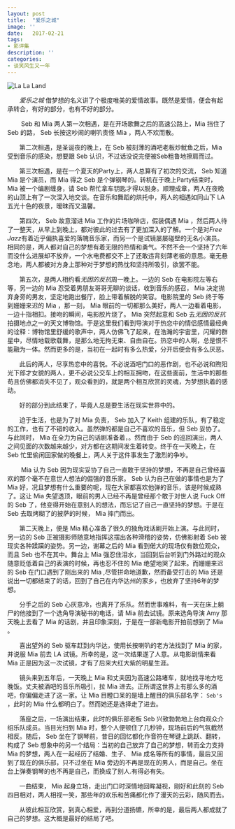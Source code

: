 ```yaml
---
layout: post
title:  "爱乐之城"
image: ''
date:   2017-02-21
tags:
- 影评集
description: ''
categories:
- 谈笑风生又一年 
---
```

![La La Land](http://p1.bqimg.com/567571/4330477133349416.jpg)

&nbsp;&nbsp;&nbsp;&nbsp;&nbsp;&nbsp;&nbsp;*爱乐之城* 借梦想的名义讲了个极度唯美的爱情故事。既然是爱情，便会有起承转合，有好的部分，也有不好的部分。

&nbsp;&nbsp;&nbsp;&nbsp;&nbsp;&nbsp;&nbsp; Seb 和 Mia 两人第一次相遇，是在开场歌舞之后的高速公路上，Mia 挡住了 Seb 的路， Seb  长按这吵闹的喇叭责怪  Mia ，两人不欢而散。

&nbsp;&nbsp;&nbsp;&nbsp;&nbsp;&nbsp;&nbsp;第二次相遇，是圣诞夜的晚上，在 Seb 被刻薄的酒吧老板炒鱿鱼之后，Mia 受到音乐的感染，想要跟 Seb 认识，不过话没说完便被Seb粗鲁地擦肩而过。

&nbsp;&nbsp;&nbsp;&nbsp;&nbsp;&nbsp;&nbsp;第三次相遇，是在一个夏天的Party上，两人总算有了初次的交流， Seb 知道 Mia 是个演员，而 Mia 得之 Seb 是个弹钢琴的。转机在于晚上Party结束时， Mia 被一个编剧缠身，请 Seb 帮忙拿车钥匙才得以脱身。顺理成章，两人在夜晚的山顶上有了一次深入地交谈。在音乐和舞蹈的烘托中，两人的相遇如同山下 LA 五光十色的夜景，暧昧而又温馨。

&nbsp;&nbsp;&nbsp;&nbsp;&nbsp;&nbsp;&nbsp;第四次， Seb 故意溜进 Mia 工作的片场咖啡店，假装偶遇 Mia ，然后两人待了一整天，从早上到晚上，都对彼此的过去有了更加深入的了解。一个是对*Free Jazz*有着近乎偏执喜爱的落魄音乐家，而另一个是试镜屡屡碰壁的无名小演员。相同的是，两人都对自己的梦想有着无限的热情和勇气。不然不会一个坚持了六年而没什么进展却不放弃，一个水电费都交不上了还敢违背刻薄老板的意思。毫无悬念地，两人都被对方身上那种对于梦想的热忱和坚持所吸引，欲罢不能。

&nbsp;&nbsp;&nbsp;&nbsp;&nbsp;&nbsp;&nbsp;第五次，是两人相约看*无因的反抗*周一晚上。一边的 Seb 在电影院左等右等，另一边的 Mia 忍受着男朋友哥哥无聊的谈话，收到音乐的感召， Mia 决定抛弃身旁的男友，坚定地跑出餐厅，脸上带着解脱的笑容。电影院里的 Seb 终于等到姗姗来迟的 Mia ，那一刻， Mia 眼前的一切都那么美好，两人一边看着电影，一边十指相扣。接吻的瞬间，电影胶片烧了。 Mia 突然起意和 Seb 去*无因的反抗*拍摄地点之一的天文博物馆。于是这里我们看到导演对于热恋中的情侣感情最经典的诠释：博物馆里舒缓的歌声中，两人仿佛飞了起来，在浩瀚的宇宙里，闪耀的群星中，尽情地载歌载舞，是那么地无拘无束、自由自在。热恋中的人啊，总是恨不能融为一体。然而更多的是，当初在一起时有多么热爱，分开后便会有多么厌恶。

&nbsp;&nbsp;&nbsp;&nbsp;&nbsp;&nbsp;&nbsp;此后的两人，尽享热恋中的喜悦。不必说酒吧门口的恶作剧，也不必说和煦阳光下郎才女貌的两人，更不必说公交车上的相互拥吻，在这些面前，生活中的那些苟且仿佛都消失不见了，观众看到的，就是两个相互欣赏的灵魂，为梦想执着的感动。

&nbsp;&nbsp;&nbsp;&nbsp;&nbsp;&nbsp;&nbsp;好的部分到此结束了，毕竟人总是要生活在现实世界中的。

&nbsp;&nbsp;&nbsp;&nbsp;&nbsp;&nbsp;&nbsp;迫于生活，也是为了对 Mia 负责， Seb 加入了 Keith 组建的乐队，有了稳定的工作，也有了不错的收入。虽然弹的都是自己不喜欢的音乐，但 Seb 妥协了。与此同时， Mia 在全力为自己的话剧准备着，。然而由于 Seb 的巡回演出，两人之间见面的次数越来越少，对方都在这期间发生着转变。终于在一天晚上，在 Seb 忙里偷闲回家做的晚餐上，两人关于这件事发生了激烈的争吵。

&nbsp;&nbsp;&nbsp;&nbsp;&nbsp;&nbsp;&nbsp; Mia 认为 Seb 因为现实妥协了自己一直敢于坚持的梦想，不再是自己曾经喜欢的那个毫不在意世人想法的倔强的音乐家。 Seb 认为自己在做的事情也是为了 Mia 好，况且梦想有什么重要的呢，现在大家都喜欢他弹的音乐，该是时候成熟了。这让 Mia 失望透顶，眼前的男人已经不再是曾经那个敢于对世人说 Fuck Off 的 Seb 了，他变得开始在意别人的想法，而忘记了自己一直坚持的梦想。于是在 Seb 去取烤糊了的披萨的时候， Mia 摔门而出。

&nbsp;&nbsp;&nbsp;&nbsp;&nbsp;&nbsp;&nbsp;第二天晚上，便是 Mia 精心准备了很久的独角戏话剧开始上演。与此同时，另一边的 Seb 正被摄影师随意地指挥这摆出各种滑稽的姿势，仿佛影射着 Seb 被现实各种蹂躏的姿势。另一边，谢幕之后的 Mia 看到偌大的现场仅有数位观众，而且 Seb 也不在其中。舞台上 Mia 强忍住泪水，当回到后台听到门外路过的观众随意贬低着自己的表演的时候，再也忍不住的 Mia 绝望地哭了起来。而姗姗来迟的 Seb 在门口遇到了刚出来的 Mia ,尽管拼命地道歉，然而备受打击的 Mia 还是说出一切都结束了的话，回到了自己在内华达州的家乡，也放弃了坚持6年的梦想。

&nbsp;&nbsp;&nbsp;&nbsp;&nbsp;&nbsp;&nbsp;分手之后的 Seb 心灰意冷，也离开了乐队。然而世事难料，有一天在床上躺尸的他接到了一个选角导演秘书的电话，请 Mia 前去试镜。原来选角导演 Amy 那天晚上去看了 Mia 的话剧，并且印象深刻，于是在一部新电影开拍前想到了 Mia 。

&nbsp;&nbsp;&nbsp;&nbsp;&nbsp;&nbsp;&nbsp;喜出望外的 Seb 驱车赶到内华达，使用长按喇叭的老方法找到了 Mia 的家，并说服 Mia 前去 LA 试镜。所幸的是，这一次结果遂了人意。从电影剧情来看 Mia 正是因为这一次试镜，才有了后来大红大紫的明星生涯。

&nbsp;&nbsp;&nbsp;&nbsp;&nbsp;&nbsp;&nbsp;镜头来到五年后，一天晚上 Mia 和丈夫因为高速公路堵车，就地找寻地方吃晚饭。丈夫被酒吧的音乐所吸引，拉 Mia 进去。正所谓这世界上有那么多的酒吧，你偏偏走进了这一家。让 Mia 目瞪口呆的是墙上醒目的俱乐部名字： `Seb's` ，此时的 Mia 什么都明白了。然而她还是选择走了进去。

&nbsp;&nbsp;&nbsp;&nbsp;&nbsp;&nbsp;&nbsp;落座之后，一场演出结束，此时的俱乐部老板 Seb 兴致勃勃地上台向观众介绍乐队成员。当目光扫到 Mia 时，整个人便顿住了几秒钟，现场前后的气氛截然相反。随后， Seb 坐在了钢琴前，昔日的回忆都化作音符在琴键上跳跃、翻转，构成了 Seb 想象中的另一个结局：当初的自己放弃了自己的梦想，转而全力支持 Mia 的梦想，两人在一起经历了结婚、生子、 Mia 成名等所有的事情，最后又回到了现在的俱乐部，只不过坐在 Mia 旁边的不再是现在的男人，而是自己。坐在台上弹奏钢琴的也不再是自己，而换成了别人.有得必有失。

&nbsp;&nbsp;&nbsp;&nbsp;&nbsp;&nbsp;&nbsp;一曲结束， Mia 起身立场，走出门口时深情地回眸凝视，刚好和此刻的 Seb 四目相对，两人相视一笑，那些年的欢乐和苦痛都化作了漫天的云彩，随风而去。

&nbsp;&nbsp;&nbsp;&nbsp;&nbsp;&nbsp;&nbsp;从彼此相互欣赏，到真心相爱，再到分道扬镳，所幸的是，最后两人都成就了自己的梦想。这大概是最好的结局了吧。

